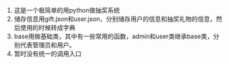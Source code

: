 1. 这是一个极简单的用python做抽奖系统
2. 储存信息用gift.json和user.json，分别储存用户的信息和抽奖礼物的信息，然后使用的时候转成字典
3. base用做基础类，其中有一些常用的函数，admin和user类继承base类，分别代表管理员和用户。
4. 暂时没有统一的调用入口
